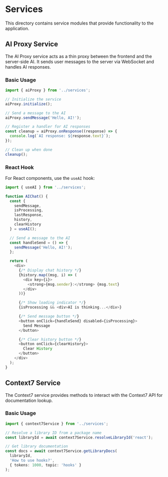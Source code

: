 # Services

This directory contains service modules that provide functionality to the application.

## AI Proxy Service

The AI Proxy service acts as a thin proxy between the frontend and the server-side AI. It sends user messages to the server via WebSocket and handles AI responses.

### Basic Usage

```typescript
import { aiProxy } from '../services';

// Initialize the service
aiProxy.initialize();

// Send a message to the AI
aiProxy.sendMessage('Hello, AI!');

// Register a handler for AI responses
const cleanup = aiProxy.onResponse((response) => {
  console.log(`AI response: ${response.text}`);
});

// Clean up when done
cleanup();
```

### React Hook

For React components, use the `useAI` hook:

```typescript
import { useAI } from '../services';

function AIChat() {
  const { 
    sendMessage, 
    isProcessing, 
    lastResponse, 
    history, 
    clearHistory 
  } = useAI();

  // Send a message to the AI
  const handleSend = () => {
    sendMessage('Hello, AI!');
  };

  return (
    <div>
      {/* Display chat history */}
      {history.map((msg, i) => (
        <div key={i}>
          <strong>{msg.sender}:</strong> {msg.text}
        </div>
      ))}

      {/* Show loading indicator */}
      {isProcessing && <div>AI is thinking...</div>}

      {/* Send message button */}
      <button onClick={handleSend} disabled={isProcessing}>
        Send Message
      </button>

      {/* Clear history button */}
      <button onClick={clearHistory}>
        Clear History
      </button>
    </div>
  );
}
```

## Context7 Service

The Context7 service provides methods to interact with the Context7 API for documentation lookup.

### Basic Usage

```typescript
import { context7Service } from '../services';

// Resolve a library ID from a package name
const libraryId = await context7Service.resolveLibraryId('react');

// Get library documentation
const docs = await context7Service.getLibraryDocs(
  libraryId,
  'How to use hooks?',
  { tokens: 1000, topic: 'hooks' }
);
``` 